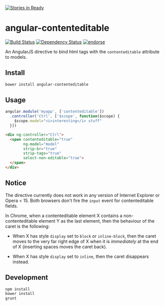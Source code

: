 [![Stories in Ready](https://badge.waffle.io/akatov/angular-contenteditable.png?label=ready&title=Ready)](https://waffle.io/akatov/angular-contenteditable)
# angular-contenteditable
[![Build Status](https://img.shields.io/travis/akatov/angular-contenteditable.svg)](https://travis-ci.org/akatov/angular-contenteditable)
[![Dependency Status](https://img.shields.io/gemnasium/akatov/angular-contenteditable.svg)](https://gemnasium.com/akatov/angular-contenteditable)
[![endorse](https://api.coderwall.com/akatov/endorsecount.png)](https://coderwall.com/akatov)

An AngularJS directive to bind html tags with the `contenteditable` attribute to models.

## Install

```bash
bower install angular-contenteditable
```

## Usage

```javascript
angular.module('myapp', ['contenteditable'])
  .controller('Ctrl', ['$scope', function($scope) {
    $scope.model="<i>interesting</i> stuff"
  }])
```

```html
<div ng-controller="Ctrl">
  <span contenteditable="true"
        ng-model="model"
        strip-br="true"
        strip-tags="true"
        select-non-editable="true">
  </span>
</div>
```

## Notice

The directive currently does not work in any version of Internet Explorer or Opera < 15.
Both browsers don't fire the `input` event for contenteditable fields.

In Chrome, when a contenteditable element X contains a non-contenteditable
element Y as the last element, then the behaviour of the caret is the following:

* When X has style `display` set to `block` or `inline-block`, then the caret
  moves to the very far right edge of X when it is _immediately_ at the end of X
  (inserting spaces moves the caret back).

* When X has style `display` set to `inline`, then the caret disappears instead.

## Development

```bash
npm install
bower install
grunt
```

